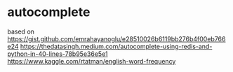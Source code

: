 # autocomplete

based on https://gist.github.com/emrahayanoglu/e28510026b6119bb276b4f00eb766e24
https://thedatasingh.medium.com/autocomplete-using-redis-and-python-in-40-lines-78b95e36e5e1
https://www.kaggle.com/rtatman/english-word-frequency
